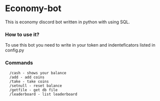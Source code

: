 # Economy-bot

This is economy discord bot written in python with using SQL.

### How to use it?

To use this bot you need to write in your token and indenteficators listed in config.py

### Commands
```
  /cash - shows your balance  
  /add - add coins   
  /take - take coins   
  /setnull - reset balance   
  /getfile - get db file   
  /leaderboard - list leaderboard   
```
